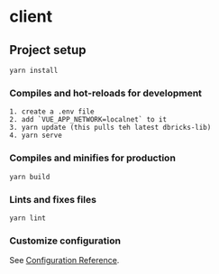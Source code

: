 # client

## Project setup
```
yarn install
```

### Compiles and hot-reloads for development
```
1. create a .env file
2. add `VUE_APP_NETWORK=localnet` to it
3. yarn update (this pulls teh latest dbricks-lib)
4. yarn serve
```

### Compiles and minifies for production
```
yarn build
```

### Lints and fixes files
```
yarn lint
```

### Customize configuration
See [Configuration Reference](https://cli.vuejs.org/config/).
